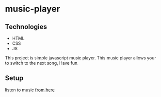 # music-player

## Technologies

* HTML
* CSS
* JS

This project is simple javascript music player.
This music player allows your to switch to the next song, Have fun.


## Setup
listen to music [from here](https://jusic-player.netlify.app/)
